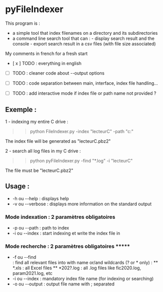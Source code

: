 # pyFileIndexer
This program is : 
- a simple tool that index filenames on a directory and its subdirectories
- a command line search tool that can :
       - display search result and the console
       - export search result in a csv files (with file size associated)


My comments in french for a fresh start
- [ x ] TODO : everything in english
- [ ] TODO : cleaner code about --output options
- [ ] TODO : code separation between main, interface, index file handling...
- [ ] TODO : add interactive mode if index file or path name not provided ?


## Exemple : 

1 - indexing my entire C drive :
>>python FileIndexer.py -index "lecteurC" -path "c:\"

The index file will be generated as "lecteurC.pbz2"

2 - search all log files in my C drive :
>>python pyFileIndexer.py -find "*.log" -i "lecteurC"

The <indexfilename> file must be "lecteurC.pbz2"


## Usage : 
 * -h ou --help : displays help
 * -v ou --verbose : displays more information on the standard output

### Mode indexation : 2 paramètres obligatoires
 * -p ou --path <pathname>: path to index
 * -i ou --index <indexfilename> : start indexing <pathname> et write the index file in <indexfilename>

### Mode recherche : 2 paramètres obligatoires *****
* -f ou --find <search>: find all relevant files into <indexfilename> with name or/and wildcards (? or * only) :
       ** *.xls : all Excel files
       ** *202?.log : all .log files like fic2020.log, param2021.log, etc 
* -i ou --index <indexfilename> : mandatory index file name (for indexing or searching)
* -o ou --output <ouputfilename>: output file name with ; separated
